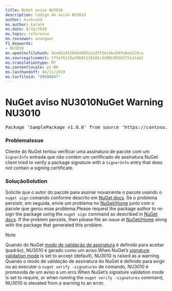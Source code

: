 ```yaml
---
title: NuGet aviso NU3010
description: Código de aviso NU3010
author: mishra14
ms.author: karann
ms.date: 8/16/2018
ms.topic: reference
ms.reviewer: anangaur
f1_keywords:
- NU3010
ms.openlocfilehash: 5ee68145206648052a1df53e14bcb9fe8ed229ca
ms.sourcegitcommit: 573af6133a39601136181c1d98c09303f51a1ab2
ms.translationtype: MT
ms.contentlocale: pt-BR
ms.lasthandoff: 04/11/2019
ms.locfileid: "59508847"
---
```

# <a name="nuget-warning-nu3010"></a><span data-ttu-id="36bdf-103">NuGet aviso NU3010</span><span class="sxs-lookup"><span data-stu-id="36bdf-103">NuGet Warning NU3010</span></span>

<pre>Package 'SamplePackage v1.0.0' from source 'https://contoso.com/index.json': The primary signature does not have a signing certificate.</pre>

### <a name="issue"></a><span data-ttu-id="36bdf-104">Problema</span><span class="sxs-lookup"><span data-stu-id="36bdf-104">Issue</span></span>

<span data-ttu-id="36bdf-105">Cliente do NuGet tentou verificar uma assinatura de pacote com um `SignerInfo` entrada que não contém um certificado de assinatura.</span><span class="sxs-lookup"><span data-stu-id="36bdf-105">NuGet client tried to verify a package signature with a `SignerInfo` entry that does not contain a signing certificate.</span></span>


### <a name="solution"></a><span data-ttu-id="36bdf-106">Solução</span><span class="sxs-lookup"><span data-stu-id="36bdf-106">Solution</span></span>

<span data-ttu-id="36bdf-107">Solicite que o autor do pacote para assinar novamente o pacote usando o `nuget sign` comando conforme descrito em [NuGet docs](https://docs.microsoft.com/en-us/nuget/create-packages/sign-a-package). Se o problema persistir, em seguida, envie um problema no [NuGet/Home](https://github.com/NuGet/Home/issues) junto com o pacote que gerou esse problema.</span><span class="sxs-lookup"><span data-stu-id="36bdf-107">Please request the package author to re-sign the package using the `nuget sign` command as described in [NuGet docs](https://docs.microsoft.com/en-us/nuget/create-packages/sign-a-package). If the problem persists, then please file an issue at [NuGet/Home](https://github.com/NuGet/Home/issues) along with the package that generated this problem.</span></span>


> [!Note]
> <span data-ttu-id="36bdf-108">Quando do NuGet [modo de validação de assinatura](https://docs.microsoft.com/en-us/nuget/consume-packages/installing-signed-packages#configure-package-signature-requirements) é definido para aceitar (padrão), NU3010 é gerado como um aviso.</span><span class="sxs-lookup"><span data-stu-id="36bdf-108">When NuGet’s [signature validation mode](https://docs.microsoft.com/en-us/nuget/consume-packages/installing-signed-packages#configure-package-signature-requirements) is set to accept (default), NU3010 is raised as a warning.</span></span> <span data-ttu-id="36bdf-109">Quando o modo de validação de assinatura do NuGet é definido para exigir ou ao executar o `nuget verify -signatures` de comando, NU3010 é promovida de um aviso a um erro.</span><span class="sxs-lookup"><span data-stu-id="36bdf-109">When NuGet’s signature validation mode is set to require, or when running the `nuget verify -signatures` command, NU3010 is elevated from a warning to an error.</span></span> 